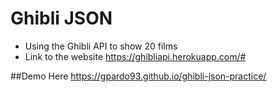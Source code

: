 # Ghibli JSON
 
 * Using the Ghibli API to show 20 films
 * Link to the website https://ghibliapi.herokuapp.com/#


##Demo Here
https://gpardo93.github.io/ghibli-json-practice/

